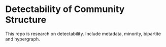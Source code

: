 # Detectability of Community Structure
This repo is research on detectability. Include metadata, minority, bipartite and hypergraph.
